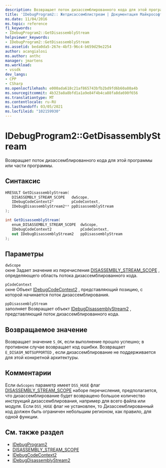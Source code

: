```yaml
---
description: Возвращает поток дизассемблированного кода для этой программы или части программы.
title: 'IDebugProgram2:: Жетдисассемблистреам | Документация Майкрософт'
ms.date: 11/04/2016
ms.topic: reference
f1_keywords:
- IDebugProgram2::GetDisassemblyStream
helpviewer_keywords:
- IDebugProgram2::GetDisassemblyStream
ms.assetid: beda0da5-267e-4bf3-96c4-b659d29e2254
author: acangialosi
ms.author: anthc
manager: jmartens
ms.workload:
- vssdk
dev_langs:
- CPP
- CSharp
ms.openlocfilehash: e000ada618c21af865743bfb2bd9fd6b60a80a4b
ms.sourcegitcommit: 4b323a8a8bfd1a1a9e84f4b4ca88fa8da690f656
ms.translationtype: MT
ms.contentlocale: ru-RU
ms.lasthandoff: 03/05/2021
ms.locfileid: "102159930"
---
```

# <a name="idebugprogram2getdisassemblystream"></a>IDebugProgram2::GetDisassemblyStream
Возвращает поток дизассемблированного кода для этой программы или части программы.

## <a name="syntax"></a>Синтаксис

```cpp
HRESULT GetDisassemblyStream( 
   DISASSEMBLY_STREAM_SCOPE   dwScope,
   IDebugCodeContext2*        pCodeContext,
   IDebugDisassemblyStream2** ppDisassemblyStream
);
```

```csharp
int GetDisassemblyStream( 
   enum_DISASSEMBLY_STREAM_SCOPE  dwScope,
   IDebugCodeContext2             pCodeContext,
   out IDebugDisassemblyStream2   ppDisassemblyStream
);
```

## <a name="parameters"></a>Параметры
`dwScope`\
окне Задает значение из перечисления [DISASSEMBLY_STREAM_SCOPE](../../../extensibility/debugger/reference/disassembly-stream-scope.md) , определяющего область потока дизассемблированного кода.

`pCodeContext`\
окне Объект [IDebugCodeContext2](../../../extensibility/debugger/reference/idebugcodecontext2.md) , представляющий позицию, с которой начинается поток дизассемблирования.

`ppDisassemblyStream`\
заполняет Возвращает объект [IDebugDisassemblyStream2](../../../extensibility/debugger/reference/idebugdisassemblystream2.md) , представляющий поток дизассемблированного кода.

## <a name="return-value"></a>Возвращаемое значение
 Возвращает значение `S_OK`, если выполнение прошло успешно; в противном случае возвращает код ошибки. Возвращает `E_DISASM_NOTSUPPORTED` , если дизассемблирование не поддерживается для этой конкретной архитектуры.

## <a name="remarks"></a>Комментарии
 Если `dwScopes` параметр имеет `DSS_HUGE` флаг [DISASSEMBLY_STREAM_SCOPE](../../../extensibility/debugger/reference/disassembly-stream-scope.md) наборе перечисления, предполагается, что дизассемблирование будет возвращено большое количество инструкций дизассемблирования, например для всего файла или модуля. Если `DSS_HUGE` флаг не установлен, то Дизассемблированный код должен быть ограничен небольшим регионом, как правило, для одной функции.

## <a name="see-also"></a>См. также раздел
- [IDebugProgram2](../../../extensibility/debugger/reference/idebugprogram2.md)
- [DISASSEMBLY_STREAM_SCOPE](../../../extensibility/debugger/reference/disassembly-stream-scope.md)
- [IDebugCodeContext2](../../../extensibility/debugger/reference/idebugcodecontext2.md)
- [IDebugDisassemblyStream2](../../../extensibility/debugger/reference/idebugdisassemblystream2.md)
